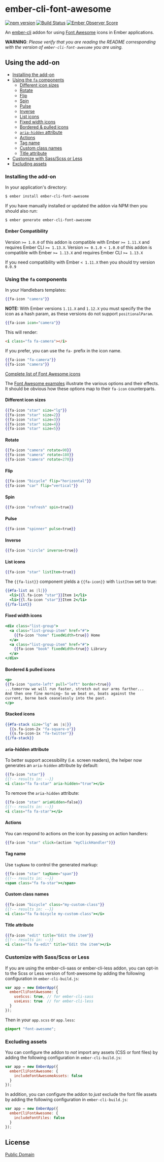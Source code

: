 # ember-cli-font-awesome
[![npm version](https://badge.fury.io/js/ember-cli-font-awesome.svg)](http://badge.fury.io/js/ember-cli-font-awesome)
[![Build Status](https://travis-ci.org/martndemus/ember-cli-font-awesome.svg?branch=master)](https://travis-ci.org/martndemus/ember-cli-font-awesome)
[![Ember Observer Score](http://emberobserver.com/badges/ember-cli-font-awesome.svg)](http://emberobserver.com/addons/ember-cli-font-awesome)

An [ember-cli](http://www.ember-cli.com) addon for using
[Font Awesome](http://fortawesome.github.io/Font-Awesome/) icons in Ember
applications.

__WARNING__: _Please verify that you are reading the README corresponding with
the version of `ember-cli-font-awesome` you are using._

## Using the add-on

* [Installing the add-on](#installing-the-add-on)
* [Using the `fa` components](#using-the-fa-components)
  + [Different icon sizes](#different-icon-sizes)
  + [Rotate](#rotate)
  + [Flip](#flip)
  + [Spin](#spin)
  + [Pulse](#pulse)
  + [Inverse](#inverse)
  + [List icons](#list-icons)
  + [Fixed width icons](#fixed-width-icons)
  + [Bordered & pulled icons](#bordered--pulled-icons)
  + [`aria-hidden` attribute](#aria-hidden-attribute)
  + [Actions](#actions)
  + [Tag name](#tag-name)
  + [Custom class names](#custom-class-names)
  + [Title attribute](#title-attribute)
* [Customize with Sass/Scss or Less](#customize-with-sassscss-or-less)
* [Excluding assets](#excluding-assets)


### Installing the add-on

In your application's directory:
```bash
$ ember install ember-cli-font-awesome
```

If you have manually installed or updated the addon via NPM then you should also
run:
```bash
$ ember generate ember-cli-font-awesome
```

#### Ember Compatibility

Version `>= 1.0.0` of this addon is compatible with Ember `>= 1.11.X` and
requires Ember CLI `>= 1.13.X`.
Version `>= 0.1.0 < 1.0.0` of this addon is compatible with Ember `>= 1.13.X`
and requires Ember CLI `>= 1.13.X`

If you need compatibility with Ember `< 1.11.X` then you should try version
`0.0.9`


### Using the `fa` components

In your Handlebars templates:

```hbs
{{fa-icon "camera"}}
```

__NOTE:__ With Ember versions `1.11.X` and `1.12.X` you must specify the the
icon as a hash param, as these versions do not support `positionalParam`.

```hbs
{{fa-icon icon="camera"}}
```

This will render:
```html
<i class="fa fa-camera"></i>
```

If you prefer, you can use the `fa-` prefix in the icon name.

```hbs
{{fa-icon "fa-camera"}}
{{fa-icon "camera"}}
```

[Complete list of Font Awesome icons](http://fortawesome.github.io/Font-Awesome/icons/)

The [Font Awesome examples](http://fortawesome.github.io/Font-Awesome/examples/)
illustrate the various options and their effects. It should be obvious how these
options map to their `fa-icon` counterparts.

#### Different icon sizes

```hbs
{{fa-icon "star" size="lg"}}
{{fa-icon "star" size=2}}
{{fa-icon "star" size=3}}
{{fa-icon "star" size=4}}
{{fa-icon "star" size=5}}
```

#### Rotate

```hbs
{{fa-icon "camera" rotate=90}}
{{fa-icon "camera" rotate=180}}
{{fa-icon "camera" rotate=270}}
```

#### Flip

```hbs
{{fa-icon "bicycle" flip="horizontal"}}
{{fa-icon "car" flip="vertical"}}
```

#### Spin

```hbs
{{fa-icon "refresh" spin=true}}
```

#### Pulse

```hbs
{{fa-icon "spinner" pulse=true}}
```

#### Inverse

```hbs
{{fa-icon "circle" inverse=true}}
```

#### List icons

```hbs
{{fa-icon "star" listItem=true}}
```

The `{{fa-list}}` component yields a `{{fa-icon}}` with `listItem` set to true:

```hbs
{{#fa-list as |l|}}
  <li>{{l.fa-icon "star"}}Item 1</li>
  <li>{{l.fa-icon "star"}}Item 2</li>
{{/fa-list}}
```

#### Fixed width icons

```hbs
<div class="list-group">
  <a class="list-group-item" href="#">
    {{fa-icon "home" fixedWidth=true}} Home
  </a>
  <a class="list-group-item" href="#">
    {{fa-icon "book" fixedWidth=true}} Library
  </a>
</div>
```

#### Bordered & pulled icons

```hbs
<p>
{{fa-icon "quote-left" pull="left" border=true}}
...tomorrow we will run faster, stretch out our arms farther...
And then one fine morning— So we beat on, boats against the
current, borne back ceaselessly into the past.
</p>
```

#### Stacked icons

```hbs
{{#fa-stack size="lg" as |s|}}
  {{s.fa-icon-2x "fa-square-o"}}
  {{s.fa-icon-1x "fa-twitter"}}
{{/fa-stack}}
```

#### aria-hidden attribute

To better support accessibility (i.e. screen readers), the helper now generates an `aria-hidden` attribute by default:

```hbs
{{fa-icon "star"}}
{{!-- results in: --}}
<i class="fa fa-star" aria-hidden="true"></i>
```

To remove the `aria-hidden` attribute:

```hbs
{{fa-icon "star" ariaHidden=false}}
{{!-- results in: --}}
<i class="fa fa-star"></i>
```

#### Actions

You can respond to actions on the icon by passing on action handlers:

```hbs
{{fa-icon "star" click=(action "myClickHandler")}}
```

#### Tag name

Use `tagName` to control the generated markup:

```hbs
{{fa-icon "star" tagName="span"}}
{{!-- results in: --}}
<span class="fa fa-star"></span>
```

#### Custom class names

```hbs
{{fa-icon "bicycle" class="my-custom-class"}}
{{!-- results in: --}}
<i class="fa fa-bicycle my-custom-class"></i>
```

#### Title attribute

```hbs
{{fa-icon "edit" title="Edit the item"}}
{{!-- results in: --}}
<i class="fa fa-edit" title="Edit the item"></i>
```


### Customize with Sass/Scss or Less

If you are using the ember-cli-sass or ember-cli-less addon, you can opt-in to
the Scss or Less version of font-awesome by adding the following configuration
in `ember-cli-build.js`:

```js
var app = new EmberApp({
  emberCliFontAwesome: {
    useScss: true, // for ember-cli-sass
    useLess: true  // for ember-cli-less
  }
});
```

Then in your `app.scss` or `app.less`:

```scss
@import "font-awesome";
```

### Excluding assets

You can configure the addon to _not_ import any assets (CSS or font files) by adding
the following configuration in `ember-cli-build.js`:

```js
var app = new EmberApp({
  emberCliFontAwesome: {
    includeFontAwesomeAssets: false
  }
});
```

In addition, you can configure the addon to _just_ exclude the font file assets by adding
the following configuration in `ember-cli-build.js`:

```js
var app = new EmberApp({
  emberCliFontAwesome: {
    includeFontFiles: false
  }
});
```

## License

[Public Domain](UNLICENSE)
